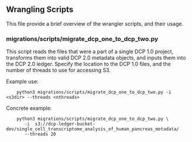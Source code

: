 ## Wrangling Scripts

This file provide a brief overview of the wrangler scripts, and their usage.

### migrations/scripts/migrate_dcp_one_to_dcp_two.py

This script reads the files that were a part of a single DCP 1.0 project, 
transforms them into valid DCP 2.0 metadata objects, and inputs them into 
the DCP 2.0 ledger.  Specify the location to the DCP 1.0 files, and the number
of threads to use for accessing S3.

Example use:
```
    python3 migrations/scripts/migrate_dcp_one_to_dcp_two.py -i <s3dir> --threads <nthreads>
```

Concrete example:
```
    python3 migrations/scripts/migrate_dcp_one_to_dcp_two.py \
       -i  s3://dcp-ledger-bucket-dev/single_cell_transcriptome_analysis_of_human_pancreas_metadata/
       --threads 20
```

